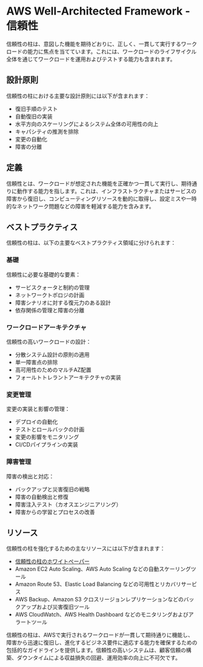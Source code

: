 # AWS Well-Architected Framework - 信頼性

信頼性の柱は、意図した機能を期待どおりに、正しく、一貫して実行するワークロードの能力に焦点を当てています。これには、ワークロードのライフサイクル全体を通じてワークロードを運用およびテストする能力も含まれます。

## 設計原則

信頼性の柱における主要な設計原則には以下が含まれます：

- 復旧手順のテスト
- 自動復旧の実装
- 水平方向のスケーリングによるシステム全体の可用性の向上
- キャパシティの推測を排除
- 変更の自動化
- 障害の分離

## 定義

信頼性とは、ワークロードが想定された機能を正確かつ一貫して実行し、期待通りに動作する能力を指します。これは、インフラストラクチャまたはサービスの障害から復旧し、コンピューティングリソースを動的に取得し、設定ミスや一時的なネットワーク問題などの障害を軽減する能力を含みます。

## ベストプラクティス

信頼性の柱は、以下の主要なベストプラクティス領域に分けられます：

### 基礎

信頼性に必要な基礎的な要素：

- サービスクォータと制約の管理
- ネットワークトポロジの計画
- 障害シナリオに対する復元力のある設計
- 依存関係の管理と障害の分離

### ワークロードアーキテクチャ

信頼性の高いワークロードの設計：

- 分散システム設計の原則の適用
- 単一障害点の排除
- 高可用性のためのマルチAZ配置
- フォールトトレラントアーキテクチャの実装

### 変更管理

変更の実装と影響の管理：

- デプロイの自動化
- テストとロールバックの計画
- 変更の影響をモニタリング
- CI/CDパイプラインの実装

### 障害管理

障害の検出と対応：

- バックアップと災害復旧の戦略
- 障害の自動検出と修復
- 障害注入テスト（カオスエンジニアリング）
- 障害からの学習とプロセスの改善

## リソース

信頼性の柱を強化するための主なリソースには以下が含まれます：

- [信頼性の柱のホワイトペーパー](https://docs.aws.amazon.com/wellarchitected/latest/reliability-pillar/welcome.html)
- Amazon EC2 Auto Scaling、AWS Auto Scaling などの自動スケーリングツール
- Amazon Route 53、Elastic Load Balancing などの可用性とリカバリサービス
- AWS Backup、Amazon S3 クロスリージョンレプリケーションなどのバックアップおよび災害復旧ツール
- AWS CloudWatch、AWS Health Dashboard などのモニタリングおよびアラートツール

信頼性の柱は、AWSで実行されるワークロードが一貫して期待通りに機能し、障害から迅速に復旧し、進化するビジネス要件に適応する能力を確保するための包括的なガイドラインを提供します。信頼性の高いシステムは、顧客信頼の構築、ダウンタイムによる収益損失の回避、運用効率の向上に不可欠です。